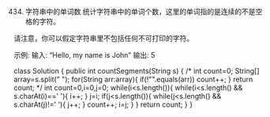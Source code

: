 434. 字符串中的单词数
统计字符串中的单词个数，这里的单词指的是连续的不是空格的字符。

请注意，你可以假定字符串里不包括任何不可打印的字符。

示例:
输入: “Hello, my name is John”
输出: 5

class Solution {
    public int countSegments(String s) {
        /*
        int count=0;
        String[] array=s.split(" ");
        for(String arr:array){
            if(!"".equals(arr))
            count++;
        }
        return count;
        */
        int count=0,i=0,j=0;
        while(i<s.length()){
            while(i<s.length() && s.charAt(i)==' '){
                i++;
            }
            j=i;
            if(j<s.length()){
                while(j<s.length() && s.charAt(j)!=' '){
                    j++;
                }
            count++;
            i=j;
            }
        }
        return count;
    }
}

